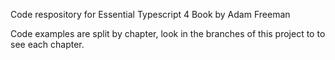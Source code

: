 Code respository for Essential Typescript 4 Book by Adam Freeman

Code examples are split by chapter, look in the branches of this project to to see each chapter.

